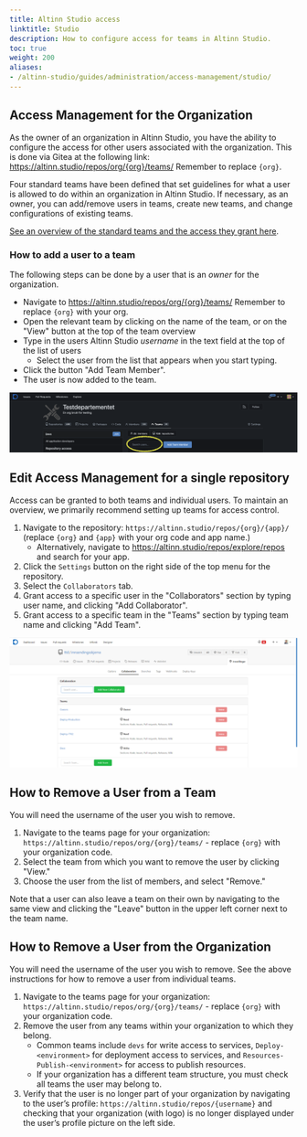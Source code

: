 ```yaml
---
title: Altinn Studio access
linktitle: Studio
description: How to configure access for teams in Altinn Studio.
toc: true
weight: 200
aliases: 
- /altinn-studio/guides/administration/access-management/studio/
---
```


## Access Management for the Organization

As the owner of an organization in Altinn Studio, you have the ability to configure the access for other users
associated with the organization. This is done via Gitea at the following link:
https://altinn.studio/repos/org/{org}/teams/ Remember to replace `{org}`.

Four standard teams have been defined that set guidelines for what a user is allowed to do within an organization in
Altinn Studio. If necessary, as an owner, you can add/remove users in teams, create new teams, and change configurations
of existing teams.

[See an overview of the standard teams and the access they grant here](../../../../reference/access-management/studio/).

### How to add a user to a team
The following steps can be done by a user that is an _owner_ for the organization.
- Navigate to https://altinn.studio/repos/org/{org}/teams/ Remember to replace `{org}` with your org.
- Open the relevant team by clicking on the name of the team, or on the "View" button at the top of the team overview
- Type in the users Altinn Studio _username_ in the text field at the top of the list of users
  - Select the user from the list that appears when you start typing.
- Click the button "Add Team Member".
- The user is now added to the team.

![Add a user to a team](./access-management-team.png "Add a user to a team")



## Edit Access Management for a single repository
Access can be granted to both teams and
individual users. To maintain an overview, we primarily recommend setting up teams for access control. 

1. Navigate to the repository: `https://altinn.studio/repos/{org}/{app}/` (replace `{org}` and `{app}` with your org code and app name.)
    - Alternatively, navigate to https://altinn.studio/repos/explore/repos and search for your app.
2. Click the `Settings` button on the right side of the top menu for the repository.
3. Select the `Collaborators` tab.
4. Grant access to a specific user in the "Collaborators" section by typing user name, and clicking "Add Collaborator". 
5. Grant access to a specific team in the "Teams" section by typing team name and clicking "Add Team". 


![Manage access on repository](access-management-repository.png "Managing access to an individual repository")

## How to Remove a User from a Team
You will need the username of the user you wish to remove.
1. Navigate to the teams page for your organization: `https://altinn.studio/repos/org/{org}/teams/` - replace `{org}` with your organization code.
2. Select the team from which you want to remove the user by clicking "View."
3. Choose the user from the list of members, and select "Remove."

Note that a user can also leave a team on their own by navigating to the same view and clicking the "Leave" button in the upper left corner next to the team name.

## How to Remove a User from the Organization
You will need the username of the user you wish to remove. See the above instructions for how to remove a user from individual teams.
1. Navigate to the teams page for your organization: `https://altinn.studio/repos/org/{org}/teams/` - replace `{org}` with your organization code.
2. Remove the user from any teams within your organization to which they belong.
   - Common teams include `devs` for write access to services, `Deploy-<environment>` for deployment access to services, and `Resources-Publish-<environment>` for access to publish resources.
   - If your organization has a different team structure, you must check all teams the user may belong to.
3. Verify that the user is no longer part of your organization by navigating to the user’s profile: `https://altinn.studio/repos/{username}`
   and checking that your organization (with logo) is no longer displayed under the user’s profile picture on the left side.
